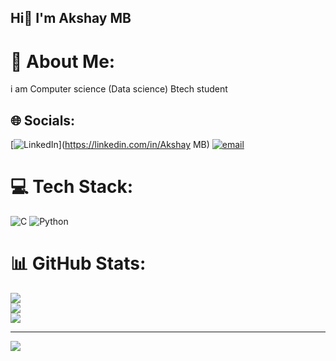 ## Hi👋 I'm Akshay MB

# 💫 About Me:
i am Computer science (Data science) Btech student 


## 🌐 Socials:
[![LinkedIn](https://img.shields.io/badge/LinkedIn-%230077B5.svg?logo=linkedin&logoColor=white)](https://linkedin.com/in/Akshay MB) [![email](https://img.shields.io/badge/Email-D14836?logo=gmail&logoColor=white)](mailto:akshaymb1305@gmail.com) 

# 💻 Tech Stack:
![C](https://img.shields.io/badge/c-%2300599C.svg?style=for-the-badge&logo=c&logoColor=white) ![Python](https://img.shields.io/badge/python-3670A0?style=for-the-badge&logo=python&logoColor=ffdd54)
# 📊 GitHub Stats:
![](https://github-readme-stats.vercel.app/api?username=Akshay-mb-coder&theme=catppuccin_mocha&hide_border=false&include_all_commits=true&count_private=true)<br/>
![](https://nirzak-streak-stats.vercel.app/?user=Akshay-mb-coder&theme=catppuccin_mocha&hide_border=false)<br/>
![](https://github-readme-stats.vercel.app/api/top-langs/?username=Akshay-mb-coder&theme=catppuccin_mocha&hide_border=false&include_all_commits=true&count_private=true&layout=compact)

---
[![](https://visitcount.itsvg.in/api?id=Akshay-mb-coder&icon=0&color=0)](https://visitcount.itsvg.in)

<!-- Proudly created with GPRM ( https://gprm.itsvg.in ) -->
